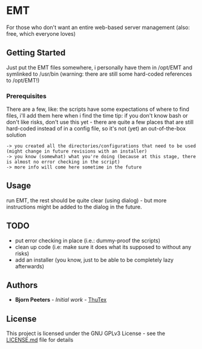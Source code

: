 # EMT

For those who don't want an entire web-based server management
(also: free, which everyone loves)

## Getting Started

Just put the EMT files somewhere, i personally have them in /opt/EMT and symlinked to /usr/bin
(warning: there are still some hard-coded references to /opt/EMT!)

### Prerequisites

There are a few, like: the scripts have some expectations of where to find files,
i'll add them here when i find the time
tip: if you don't know bash or don't like risks, don't use this yet - there are quite a few places that are still hard-coded instead of in a config file, so it's not (yet) an out-of-the-box solution

```
-> you created all the directories/configurations that need to be used (might change in future revisions with an installer)
-> you know (somewhat) what you're doing (because at this stage, there is almost no error checking in the script)
-> more info will come here sometime in the future
```

## Usage

run EMT, the rest should be quite clear (using dialog) - but more instructions might be added to the dialog in the future.

## TODO

- put error checking in place (i.e.: dummy-proof the scripts)
- clean up code (i.e: make sure it does what its supposed to without any risks)
- add an installer (you know, just to be able to be completely lazy afterwards)


## Authors

* **Bjorn Peeters** - *Initial work* - [ThuTex](https://github.com/ThuTex)

## License

This project is licensed under the GNU GPLv3 License - see the [LICENSE.md](LICENSE.md) file for details
